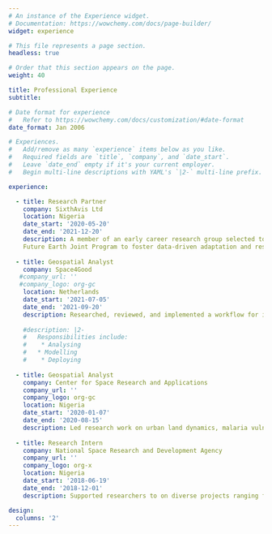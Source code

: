 ```yaml
---
# An instance of the Experience widget.
# Documentation: https://wowchemy.com/docs/page-builder/
widget: experience

# This file represents a page section.
headless: true

# Order that this section appears on the page.
weight: 40

title: Professional Experience
subtitle:

# Date format for experience
#   Refer to https://wowchemy.com/docs/customization/#date-format
date_format: Jan 2006

# Experiences.
#   Add/remove as many `experience` items below as you like.
#   Required fields are `title`, `company`, and `date_start`.
#   Leave `date_end` empty if it's your current employer.
#   Begin multi-line descriptions with YAML's `|2-` multi-line prefix.

experience:

  - title: Research Partner
    company: SixthAvis Ltd
    location: Nigeria
    date_start: '2020-05-20'
    date_end: '2021-12-20'
    description: A member of an early career research group selected to develop the EARWAC dashboard, a research demonstrator funded by the European Space Agency
    Future Earth Joint Program to foster data-driven adaptation and resilience against coastal multi-hazards in the West African coast
    
  - title: Geospatial Analyst
    company: Space4Good
   #company_url: ''
   #company_logo: org-gc
    location: Netherlands
    date_start: '2021-07-05'
    date_end: '2021-09-20'
    description: Researched, reviewed, and implemented a workflow for individual tree-top identification and extracted their corresponding crowns from Aerial imageries using the one-stage object detector, RetinaNet
    
    #description: |2-
    #   Responsibilities include:
    #    * Analysing
    #   * Modelling
    #    * Deploying
    
  - title: Geospatial Analyst
    company: Center for Space Research and Applications
    company_url: ''
    company_logo: org-gc
    location: Nigeria
    date_start: '2020-01-07'
    date_end: '2020-08-15'
    description: Led research work on urban land dynamics, malaria vulnerability mapping using multi-criteria decision analysis, visual analysis of seasonal sea surface temperature change
    
  - title: Research Intern
    company: National Space Research and Development Agency
    company_url: ''
    company_logo: org-x
    location: Nigeria
    date_start: '2018-06-19'
    date_end: '2018-12-01'
    description: Supported researchers to on diverse projects ranging from Urban Heat Islands, Drought and Flooding, Disease Mapping and Geomorphology. Participated, taught, and supported in organizing the monthly Remote Sensing and GIS Training hosted by the Agency in partnership with other organizations and new interns

design:
  columns: '2'
---
```

